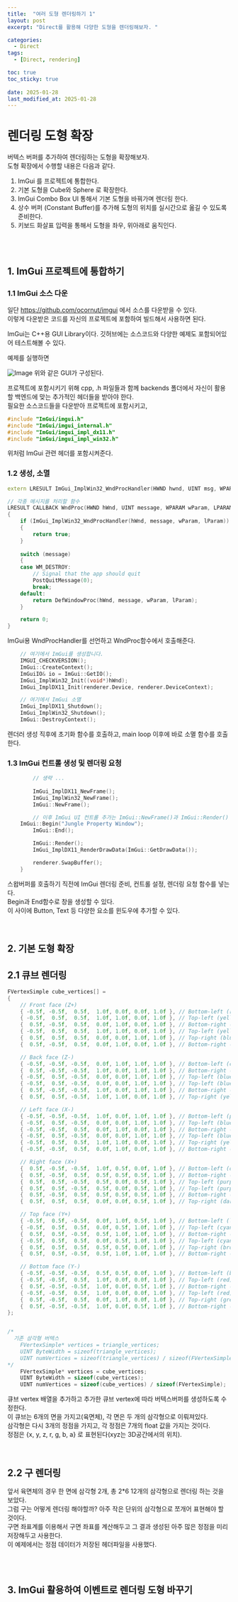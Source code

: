 ```yaml
---
title:  "여러 도형 렌더링하기 1"
layout: post
excerpt: "Direct를 활용해 다양한 도형을 렌더링해보자. "

categories:
  - Direct
tags:
  - [Direct, rendering]

toc: true
toc_sticky: true
 
date: 2025-01-28
last_modified_at: 2025-01-28
---
```


# 렌더링 도형 확장

버텍스 버퍼를 추가하여 렌더링하는 도형을 확장해보자.  
도형 확장에서 수행할 내용은 다음과 같다.
1. ImGui 를 프로젝트에 통합한다.
2. 기본 도형을 Cube와 Sphere 로 확장한다.
3. ImGui Combo Box UI 통해서 기본 도형을 바꿔가며 렌더링 한다.
4. 상수 버퍼 (Constant Buffer)를 추가해 도형의 위치를 실시간으로 옮길 수 있도록 준비한다.
5. 키보드 화살표 입력을 통해서 도형을 좌우, 위아래로 움직인다.

<br>


<br>

## 1. ImGui 프로젝트에 통합하기


### 1.1 ImGui 소스 다운
일단 https://github.com/ocornut/imgui 에서 소스를 다운받을 수 있다.  
이렇게 다운받은 코드를 자신의 프로젝트에 포함하여 빌드해서 사용하면 된다.

ImGui는 C++용 GUI Library이다. 깃허브에는 소스코드와 다양한 예제도 포함되어있어 테스트해볼 수 있다.

예제를 실행하면

![Image](https://github.com/user-attachments/assets/24b3a311-1afb-41a3-8c48-c06563d5f5c9)
위와 같은 GUI가 구성된다.

프로젝트에 포함시키기 위해 cpp, .h 파일들과 함께 backends 폴더에서 자신이 활용할 백엔드에 맞는 추가적인 헤더들을 받아야 한다.  
필요한 소스코드들을 다운받아 프로젝트에 포함시키고,  
~~~cpp
#include "ImGui/imgui.h"
#include "ImGui/imgui_internal.h"
#include "ImGui/imgui_impl_dx11.h"
#include "imGui/imgui_impl_win32.h"
~~~ 
위처럼 ImGui 관련 헤더를 포함시켜준다.



### 1.2 생성, 소멸
~~~cpp
extern LRESULT ImGui_ImplWin32_WndProcHandler(HWND hwnd, UINT msg, WPARAM wParam, LPARAM lParam);

// 각종 메시지를 처리할 함수
LRESULT CALLBACK WndProc(HWND hWnd, UINT message, WPARAM wParam, LPARAM lParam)
{
	if (ImGui_ImplWin32_WndProcHandler(hWnd, message, wParam, lParam))
	{
		return true;
	}
	
	switch (message)
	{
	case WM_DESTROY:
		// Signal that the app should quit
		PostQuitMessage(0);  
		break;
	default:
		return DefWindowProc(hWnd, message, wParam, lParam);
	}

	return 0;
}
~~~
ImGui용 WndProcHandler를 선언하고 WndProc함수에서 호출해준다.

~~~cpp
	// 여기에서 ImGui를 생성합니다.
	IMGUI_CHECKVERSION();
	ImGui::CreateContext();
	ImGuiIO& io = ImGui::GetIO();
	ImGui_ImplWin32_Init((void*)hWnd);
	ImGui_ImplDX11_Init(renderer.Device, renderer.DeviceContext);

	// 여기에서 ImGui 소멸
	ImGui_ImplDX11_Shutdown();
	ImGui_ImplWin32_Shutdown();
	ImGui::DestroyContext();
~~~
렌더러 생성 직후에 초기화 함수를 호출하고, main loop 이후에 바로 소멸 함수를 호출한다.



### 1.3 ImGui 컨트롤 생성 및 렌더링 요청


~~~cpp
		// 생략 ...
		
		ImGui_ImplDX11_NewFrame();
		ImGui_ImplWin32_NewFrame();
		ImGui::NewFrame();

		// 이후 ImGui UI 컨트롤 추가는 ImGui::NewFrame()과 ImGui::Render() 사이인 여기에 위치합니다.
    ImGui::Begin("Jungle Property Window");
		ImGui::End();

		ImGui::Render();
		ImGui_ImplDX11_RenderDrawData(ImGui::GetDrawData());

		renderer.SwapBuffer();
	}
~~~
스왑버퍼를 호출하기 직전에 ImGui 렌더링 준비, 컨트롤 설정, 렌더링 요청 함수를 넣는다.  
Begin과 End함수로 창을 생성할 수 있다.  
이 사이에 Button, Text 등 다양한 요소를 윈도우에 추가할 수 있다.



<br>

## 2. 기본 도형 확장

## 2.1 큐브 렌더링 


~~~cpp
FVertexSimple cube_vertices[] =
{
	// Front face (Z+)
	{ -0.5f, -0.5f,  0.5f,  1.0f, 0.0f, 0.0f, 1.0f }, // Bottom-left (red)
	{ -0.5f,  0.5f,  0.5f,  1.0f, 1.0f, 0.0f, 1.0f }, // Top-left (yellow)
	{  0.5f, -0.5f,  0.5f,  0.0f, 1.0f, 0.0f, 1.0f }, // Bottom-right (green)
	{ -0.5f,  0.5f,  0.5f,  1.0f, 1.0f, 0.0f, 1.0f }, // Top-left (yellow)
	{  0.5f,  0.5f,  0.5f,  0.0f, 0.0f, 1.0f, 1.0f }, // Top-right (blue)
	{  0.5f, -0.5f,  0.5f,  0.0f, 1.0f, 0.0f, 1.0f }, // Bottom-right (green)

	// Back face (Z-)
	{ -0.5f, -0.5f, -0.5f,  0.0f, 1.0f, 1.0f, 1.0f }, // Bottom-left (cyan)
	{  0.5f, -0.5f, -0.5f,  1.0f, 0.0f, 1.0f, 1.0f }, // Bottom-right (magenta)
	{ -0.5f,  0.5f, -0.5f,  0.0f, 0.0f, 1.0f, 1.0f }, // Top-left (blue)
	{ -0.5f,  0.5f, -0.5f,  0.0f, 0.0f, 1.0f, 1.0f }, // Top-left (blue)
	{  0.5f, -0.5f, -0.5f,  1.0f, 0.0f, 1.0f, 1.0f }, // Bottom-right (magenta)
	{  0.5f,  0.5f, -0.5f,  1.0f, 1.0f, 0.0f, 1.0f }, // Top-right (yellow)

	// Left face (X-)
	{ -0.5f, -0.5f, -0.5f,  1.0f, 0.0f, 1.0f, 1.0f }, // Bottom-left (purple)
	{ -0.5f,  0.5f, -0.5f,  0.0f, 0.0f, 1.0f, 1.0f }, // Top-left (blue)
	{ -0.5f, -0.5f,  0.5f,  0.0f, 1.0f, 0.0f, 1.0f }, // Bottom-right (green)
	{ -0.5f,  0.5f, -0.5f,  0.0f, 0.0f, 1.0f, 1.0f }, // Top-left (blue)
	{ -0.5f,  0.5f,  0.5f,  1.0f, 1.0f, 0.0f, 1.0f }, // Top-right (yellow)
	{ -0.5f, -0.5f,  0.5f,  0.0f, 1.0f, 0.0f, 1.0f }, // Bottom-right (green)

	// Right face (X+)
	{  0.5f, -0.5f, -0.5f,  1.0f, 0.5f, 0.0f, 1.0f }, // Bottom-left (orange)
	{  0.5f, -0.5f,  0.5f,  0.5f, 0.5f, 0.5f, 1.0f }, // Bottom-right (gray)
	{  0.5f,  0.5f, -0.5f,  0.5f, 0.0f, 0.5f, 1.0f }, // Top-left (purple)
	{  0.5f,  0.5f, -0.5f,  0.5f, 0.0f, 0.5f, 1.0f }, // Top-left (purple)
	{  0.5f, -0.5f,  0.5f,  0.5f, 0.5f, 0.5f, 1.0f }, // Bottom-right (gray)
	{  0.5f,  0.5f,  0.5f,  0.0f, 0.0f, 0.5f, 1.0f }, // Top-right (dark blue)

	// Top face (Y+)
	{ -0.5f,  0.5f, -0.5f,  0.0f, 1.0f, 0.5f, 1.0f }, // Bottom-left (light green)
	{ -0.5f,  0.5f,  0.5f,  0.0f, 0.5f, 1.0f, 1.0f }, // Top-left (cyan)
	{  0.5f,  0.5f, -0.5f,  0.5f, 1.0f, 1.0f, 1.0f }, // Bottom-right (white)
	{ -0.5f,  0.5f,  0.5f,  0.0f, 0.5f, 1.0f, 1.0f }, // Top-left (cyan)
	{  0.5f,  0.5f,  0.5f,  0.5f, 0.5f, 0.0f, 1.0f }, // Top-right (brown)
	{  0.5f,  0.5f, -0.5f,  0.5f, 1.0f, 1.0f, 1.0f }, // Bottom-right (white)

	// Bottom face (Y-)
	{ -0.5f, -0.5f, -0.5f,  0.5f, 0.5f, 0.0f, 1.0f }, // Bottom-left (brown)
	{ -0.5f, -0.5f,  0.5f,  1.0f, 0.0f, 0.0f, 1.0f }, // Top-left (red)
	{  0.5f, -0.5f, -0.5f,  1.0f, 0.0f, 0.5f, 1.0f }, // Bottom-right (purple)
	{ -0.5f, -0.5f,  0.5f,  1.0f, 0.0f, 0.0f, 1.0f }, // Top-left (red)
	{  0.5f, -0.5f,  0.5f,  0.0f, 1.0f, 0.0f, 1.0f }, // Top-right (green)
	{  0.5f, -0.5f, -0.5f,  1.0f, 0.0f, 0.5f, 1.0f }, // Bottom-right (purple)
};


/*
  기존 삼각형 버텍스
	FVertexSimple* vertices = triangle_vertices;
	UINT ByteWidth = sizeof(triangle_vertices);
	UINT numVertices = sizeof(triangle_vertices) / sizeof(FVertexSimple);
*/
	FVertexSimple* vertices = cube_vertices;
	UINT ByteWidth = sizeof(cube_vertices);
	UINT numVertices = sizeof(cube_vertices) / sizeof(FVertexSimple);
  ~~~
큐브 vertex 배열을 추가하고 추가한 큐브 vertex에 따라 버텍스버퍼를 생성하도록 수정한다.  
이 큐브는 6개의 면을 가지고(육면체), 각 면은 두 개의 삼각형으로 이뤄져있다.  
삼각형은 다시 3개의 정점을 가지고, 각 정점은 7개의 float 값을 가지는 것이다.  
정점은 {x, y, z, r, g, b, a} 로 표현된다(xyz는 3D공간에서의 위치).  



<br>

## 2.2 구 렌더링 
앞서 육면체의 경우 한 면에 삼각형 2개, 총 2*6 12개의 삼각형으로 렌더링 하는 것을 보았다.  
그럼 구는 어떻게 렌더링 해야할까? 아주 작은 단위의 삼각형으로 쪼개어 표현해야 할 것이다.  
구면 좌표계를 이용해서 구면 좌표를 계산해두고 그 결과 생성된 아주 많은 정점을 미리 저장해두고 사용한다.  
이 예제에서는 정점 데이터가 저장된 헤더파일을 사용했다.




<br>
<br>

## 3. ImGui 활용하여 이벤트로 렌더링 도형 바꾸기



